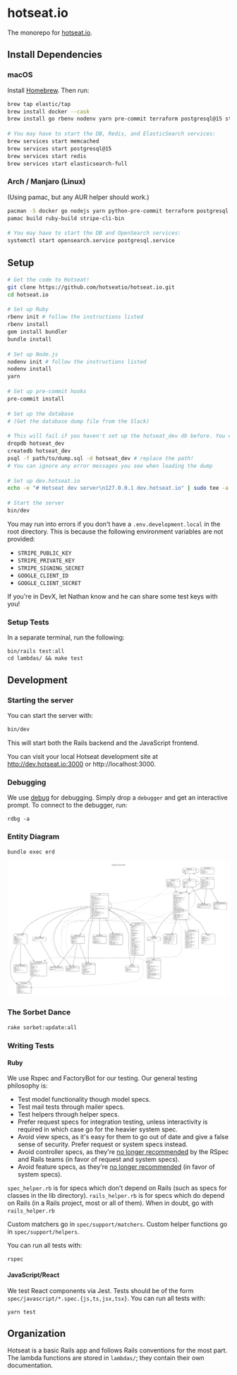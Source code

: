 # hotseat.io

The monorepo for [hotseat.io](https://hotseat.io).

## Install Dependencies

### macOS

Install [Homebrew](https://brew.sh/). Then run:

```sh
brew tap elastic/tap
brew install docker --cask
brew install go rbenv nodenv yarn pre-commit terraform postgresql@15 stripe/stripe-cli/stripe serverless graphviz elastic/tap/elasticsearch-full redis memcached

# You may have to start the DB, Redis, and ElasticSearch services:
brew services start memcached
brew services start postgresql@15
brew services start redis
brew services start elasticsearch-full
```

### Arch / Manjaro (Linux)

(Using pamac, but any AUR helper should work.)

```sh
pacman -S docker go nodejs yarn python-pre-commit terraform postgresql opensearch
pamac build ruby-build stripe-cli-bin

# You may have to start the DB and OpenSearch services:
systemctl start opensearch.service postgresql.service
```

## Setup

```sh
# Get the code to Hotseat!
git clone https://github.com/hotseatio/hotseat.io.git
cd hotseat.io

# Set up Ruby
rbenv init # follow the instructions listed
rbenv install
gem install bundler
bundle install

# Set up Node.js
nodenv init # follow the instructions listed
nodenv install
yarn

# Set up pre-commit hooks
pre-commit install

# Set up the database
# (Get the database dump file from the Slack)

# This will fail if you haven't set up the hotseat_dev db before. You can skip if so!
dropdb hotseat_dev
createdb hotseat_dev
psql -f path/to/dump.sql -d hotseat_dev # replace the path!
# You can ignore any error messages you see when loading the dump

# Set up dev.hotseat.io
echo -e "# Hotseat dev server\n127.0.0.1 dev.hotseat.io" | sudo tee -a /etc/hosts

# Start the server
bin/dev
```

You may run into errors if you don't have a `.env.development.local` in the root directory. This is because the following environment variables are not provided:

- `STRIPE_PUBLIC_KEY`
- `STRIPE_PRIVATE_KEY`
- `STRIPE_SIGNING_SECRET`
- `GOOGLE_CLIENT_ID`
- `GOOGLE_CLIENT_SECRET`

If you're in DevX, let Nathan know and he can share some test keys with you!

### Setup Tests

In a separate terminal, run the following:

```
bin/rails test:all
cd lambdas/ && make test
```

## Development

### Starting the server

You can start the server with:

```sh
bin/dev
```

This will start both the Rails backend and the JavaScript frontend.

You can visit your local Hotseat development site at http://dev.hotseat.io:3000 or http://localhost:3000.

### Debugging

We use [debug](https://github.com/ruby/debug) for debugging. Simply drop a `debugger` and get an interactive prompt. To connect to the debugger, run:

```
rdbg -a
```

### Entity Diagram

```
bundle exec erd
```

![](docs/entity-relationship-diagram.png)

### The Sorbet Dance

```sh
rake sorbet:update:all
```

### Writing Tests

#### Ruby

We use Rspec and FactoryBot for our testing. Our general testing philosophy is:

- Test model functionality though model specs.
- Test mail tests through mailer specs.
- Test helpers through helper specs.
- Prefer request specs for integration testing, unless interactivity is required in which case go for the heavier system spec.
- Avoid view specs, as it's easy for them to go out of date and give a false sense of security. Prefer request or system specs instead.
- Avoid controller specs, as they're [no longer recommended](https://rspec.info/blog/2016/07/rspec-3-5-has-been-released/#rails-support-for-rails-5) by the RSpec and Rails teams (in favor of request and system specs).
- Avoid feature specs, as they're [no longer recommended](https://rspec.info/blog/2017/10/rspec-3-7-has-been-released/#rails-actiondispatchsystemtest-integration-system-specs) (in favor of system specs).

`spec_helper.rb` is for specs which don't depend on Rails (such as specs for classes in the lib directory). `rails_helper.rb` is for specs which do depend on Rails (in a Rails project, most or all of them). When in doubt, go with `rails_helper.rb`

Custom matchers go in `spec/support/matchers`. Custom helper functions go in `spec/support/helpers`.

You can run all tests with:

```
rspec
```

#### JavaScript/React

We test React components via Jest. Tests should be of the form `spec/javascript/*.spec.{js,ts,jsx,tsx}`. You can run all tests with:

```
yarn test
```

## Organization

Hotseat is a basic Rails app and follows Rails conventions for the most part. The lambda functions are stored in `lambdas/`; they contain their own documentation.

